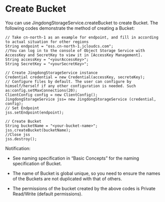 # Create Bucket

You can use JingdongStorageService.createBucket to create Bucket. The following codes demonstrate the method of creating a Bucket:

```
// Take cn-north-1 as an example for endpoint, and fill in according to actual situation for other regions  
String endpoint = "oss.cn-north-1.jcloudcs.com";  
//You can log in to the console of Object Storage Service with AccessKey and SecretKey to view it in [AccessKey Management].  
String accessKey = "<yourAccessKey>";  
String SecretKey = "<yourSecretKey>";  
   
// Create JingdongStorageService instance  
Credential credential = new Credential(accessKey, secreteKey);  
// Configure files by default. The user can configure by himself/herself if any other configuration is needed. Such as:config.setMaxConnections(20);  
ClientConfig config = new ClientConfig();  
JingdongStorageService jss= new JingdongStorageService (credential, config);  
// Set Endpoint  
jss.setEndpoint(endpoint);  
       
// Create Bucket  
String bucketName = "<your-bucket-name>";  
jss.createBucket(bucketName);  
//Close jss  
jss.destroy();
```

Notification:

* See naming specification in “Basic Concepts” for the naming specification of Bucket.

* The name of Bucket is global unique, so you need to ensure the names of the Buckets are not duplicated with that of others.

* The permissions of the bucket created by the above codes is Private Read/Write (default permissions).
